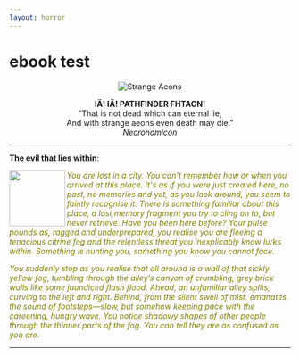 ```yaml
---
layout: horror
---
```



# ebook test

<p align="center">
<img src="https://i.imgur.com/MFcQvxo.png?1" alt="Strange Aeons">
</p>
<p align="center">
  <b>IÄ! IÄ! PATHFINDER FHTAGN!</b><br>
“That is not dead which can eternal lie, <br>
And with strange aeons even death may die.”<br>
<i>Necronomicon</i>
</p>

___

**The evil that lies within**:  

<img src="https://gamersplane.com/characters/avatars/13311.jpg?1578996975" align="left" width="100" height="100" hspace=”5” vspace=”5”/> 
<font color="olive"><i>
You are lost in a city. You can't remember how or when you arrived at this place. It's as if you were just created here, no past, no memories and yet, as you look around, you seem to faintly recognise it. There is something familiar about this place, a lost memory fragment you try to cling on to, but never retrieve. Have you been here before? Your pulse pounds as, ragged and underprepared, you realise you are fleeing a tenacious citrine fog and the relentless threat you inexplicably know lurks within. Something is hunting you, something you know you cannot face.

You suddenly stop as you realise that all around is a wall of that sickly yellow fog, tumbling through the alley’s canyon of crumbling, grey brick walls like some jaundiced flash flood. Ahead, an unfamiliar alley splits, curving to the left and right. Behind, from the silent swell of mist, emanates the sound of footsteps—slow, but somehow keeping pace with the careening, hungry wave. You notice shadowy shapes of other people through the thinner parts of the fog. You can tell they are as confused as you are.
</i></font>

___

